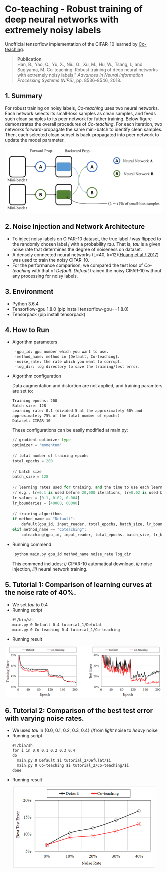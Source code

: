 # Co-teaching - Robust training of deep neural networks with extremely noisy labels
Unofficial tensorflow implementation of the CIFAR-10 learned by [Co-teaching](http://papers.nips.cc/paper/8072-co-teaching-robust-training-of-deep-neural-networks-with-extremely-noisy-labels).

> __Publication__ </br>
> Han, B., Yao, Q., Yu, X., Niu, G., Xu, M., Hu, W., Tsang, I.,
and Sugiyama, M. Co-teaching: Robust training of deep
neural networks with extremely noisy labels," *Advances in Neural Information Processing Systems (NIPS)*, pp.
8536–8546, 2018.

## 1. Summary
For robust training on noisy labels, *Co-teaching* uses two neural networks. Each network selects its small-loss samples as clean samples, and feeds such clean samples to its peer network for futher training. Below figure demonstrates the overall procedures of *Co-teaching*. For each iteration, two networks forward-propagate the same mini-batch to identify clean samples. Then, each selected clean subset is back-propagated into peer network to update the model parameter.
<p align="center">
<img src="figures/overview.png " width="650"> 
</p>

## 2. Noise Injection and Network Architecture
- To inject noisy labels on CIFAR-10 dataset, the true label *i* was flipped to the randomly chosen label *j* with a probability *tau*. That is, *tau* is a given noise rate that determines the degree of noiseness on dataset.
- A densely connected neural networks (L=40, k=12)([Huang et al./ 2017](http://openaccess.thecvf.com/content_cvpr_2017/html/Huang_Densely_Connected_Convolutional_CVPR_2017_paper.html)) was used to train the noisy CIFAR-10.
- For the performance comparison, we compared the test loss of *Co-teaching* with that of *Default*. *Defualt* trained the noisy CIFAR-10 without any processing for noisy labels.

## 3. Environment
- Python 3.6.4
- Tensorflow-gpu 1.8.0 (pip install tensorflow-gpu==1.8.0)
- Tensorpack (pip install tensorpack)

## 4. How to Run
- Algorithm parameters
   ```
    -gpu_id: gpu number which you want to use.
    -method_name: method in {Default, Co-teaching}.
    -noise_rate: the rate which you want to corrupt.
    -log_dir: log directory to save the training/test error.
   ```
   
- Algorithm configuration
   
   Data augmentation and distortion are not applied, and training paramters are set to:
   ```
   Training epochs: 200
   Batch size: 128
   Learning rate: 0.1 (divided 5 at the approximately 50% and approximately 75% of the total number of epochs)
   Dataset: CIFAR-10
   ```
   These configurations can be easily modified at main.py:
   ```python
   // gradient optimizer type
   optimizer = 'momentum'
   
   // total number of training epcohs
   total_epochs = 200
   
   // batch size
   batch_size = 128
   
   // learning rates used for training, and the time to use each learning rate.
   // e.g., lr=0.1 is used before 20,000 iterations, lr=0.02 is used before 30,000 iterations, lr=0.04 is used after 30,000 iterations
   lr_values = [0.1, 0.02, 0.004]
   lr_boundaries = [40000, 60000]
   
   // training algorithms
   if method_name == "Default":
       default(gpu_id, input_reader, total_epochs, batch_size, lr_boundaries, lr_values, optimizer, noise_rate, log_dir=log_dir)
   elif method_name == "Coteaching":
       coteaching(gpu_id, input_reader, total_epochs, batch_size, lr_boundaries, lr_values, optimizer, noise_rate, log_dir=log_dir)
   ```
  
   
- Running commend
   ```python
    python main.py gpu_id method_name noise_rate log_dir
   ```
   This commend includes:
   *i)* CIFAR-10 automatical download, 
   *ii)* noise injection, 
   *iii)* neural network training.

## 5. Tutorial 1: Comparison of learning curves at the noise rate of 40%.
- We set *tau* to 0.4
- Running script
   ```shell
   #!/bin/sh
   main.py 0 Default 0.4 tutorial_1/Defulat
   main.py 0 Co-teaching 0.4 tutorial_1/Co-teaching
   ```
- Running result
<p align="center">
<img src="figures/tutorial_1.png " width="650"> 
</p>


## 6. Tutorial 2: Comparison of the best test error with varying noise rates.
- We used *tau* in {0.0, 0.1, 0.2, 0.3, 0.4} //from *light* noise to *heavy* noise
- Running script
   ```shell
   #!/bin/sh
   for i in 0.0 0.1 0.2 0.3 0.4
   do
     main.py 0 Default $i tutorial_2/Defulat/$i
     main.py 0 Co-teaching $i tutorial_2/Co-teaching/$i
   done
   ```
- Running result
<p align="center">
<img src="figures/tutorial_2.png " width="450"> 
</p>

 
